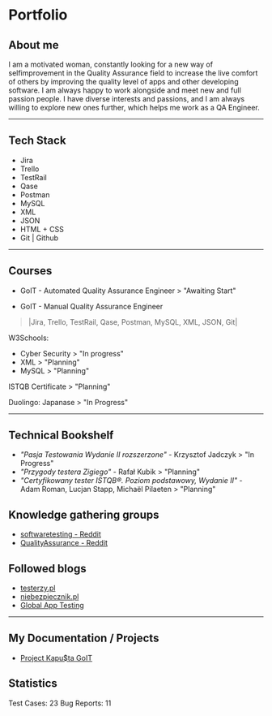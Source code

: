 # Portfolio

## About me

I am a motivated woman, constantly looking for a new way of selfimprovement in the Quality Assurance field to increase the live
comfort of others by improving the quality level of apps and other
developing software. I am always happy to work alongside and
meet new and full passion people. I have diverse interests and
passions, and I am always willing to explore new ones further, which
helps me work as a QA Engineer.

---

## Tech Stack

- Jira
- Trello
- TestRail
- Qase
- Postman
- MySQL
- XML
- JSON
- HTML + CSS
- Git | Github 

---

## Courses

- GoIT - Automated Quality Assurance Engineer > "Awaiting Start"

- GoIT - Manual Quality Assurance Engineer
> |Jira, Trello, TestRail, Qase, Postman, MySQL, XML, JSON, Git|

W3Schools:
- Cyber Security > "In progress"
- XML > "Planning"
- MySQL > "Planning"

ISTQB Certificate > "Planning"

Duolingo:
Japanase > "In Progress"

---

## Technical Bookshelf

- _"Pasja Testowania Wydanie II rozszerzone"_ - Krzysztof Jadczyk > "In Progress"
- _"Przygody testera Zigiego"_ - Rafał Kubik > "Planning"
- _"Certyfikowany tester ISTQB®. Poziom podstawowy, Wydanie II"_ - Adam Roman, Lucjan Stapp, Michaël Pilaeten > "Planning"

## Knowledge gathering groups

- [softwaretesting - Reddit](https://www.reddit.com/r/softwaretesting/)
- [QualityAssurance - Reddit](https://www.reddit.com/r/QualityAssurance/)

## Followed blogs

- [testerzy.pl](https://testerzy.pl/)
- [niebezpiecznik.pl](https://niebezpiecznik.pl/category/all/)
- [Global App Testing](https://www.globalapptesting.com/blog)
---

## My Documentation / Projects

- [Project Kapu$ta GoIT](https://docs.google.com/presentation/d/1mI2gYD8hxeG48YpJR8fsb2fenCQOM9BH/edit?usp=sharing&ouid=113173033041272762957&rtpof=true&sd=true)

## Statistics

Test Cases: 23
Bug Reports: 11

